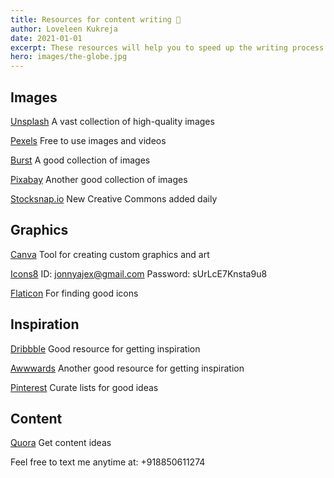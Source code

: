 ```yaml
---
title: Resources for content writing 🎉
author: Loveleen Kukreja
date: 2021-01-01
excerpt: These resources will help you to speed up the writing process
hero: images/the-globe.jpg
---
```

## Images

[Unsplash](http://unsplash.com/) A vast collection of high-quality images

[Pexels](http://pexels.com/) Free to use images and videos

[Burst](https://burst.shopify.com/) A good collection of images

[Pixabay](https://pixabay.com/) Another good collection of images

[Stocksnap.io](https://stocksnap.io/) New Creative Commons added daily

## Graphics

[Canva](https://canva.com/) Tool for creating custom graphics and art

[Icons8](https://icons8.com/) ID: jonnyajex@gmail.com Password: sUrLcE7Knsta9u8

[Flaticon](https://www.flaticon.com/) For finding good icons

## Inspiration

[Dribbble](https://dribbble.com/) Good resource for getting inspiration

[Awwwards](https://www.awwwards.com/) Another good resource for getting inspiration

[Pinterest](https://in.pinterest.com/) Curate lists for good ideas

## Content

[Quora](https://www.quora.com/) Get content ideas



Feel free to text me anytime at: +918850611274